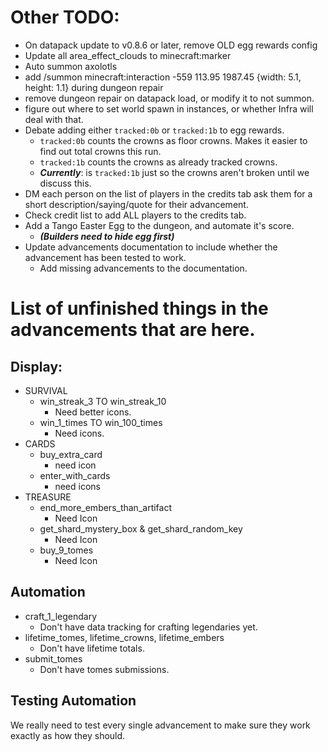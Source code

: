 # Other TODO:
- On datapack update to v0.8.6 or later, remove OLD egg rewards config
- Update all area_effect_clouds to minecraft:marker
- Auto summon axolotls
- add /summon minecraft:interaction -559 113.95 1987.45 {width: 5.1, height: 1.1} during dungeon repair
- remove dungeon repair on datapack load, or modify it to not summon.
- figure out where to set world spawn in instances, or whether Infra will deal with that.
- Debate adding either `tracked:0b` or `tracked:1b` to egg rewards.
    - `tracked:0b` counts the crowns as floor crowns. Makes it easier to find out total crowns this run.
    - `tracked:1b` counts the crowns as already tracked crowns.
    - **_Currently_**: is `tracked:1b` just so the crowns aren't broken until we discuss this.
- DM each person on the list of players in the credits tab ask them for a short description/saying/quote for their advancement.
- Check credit list to add ALL players to the credits tab.
- Add a Tango Easter Egg to the dungeon, and automate it's score.
    - **_(Builders need to hide egg first)_**
- Update advancements documentation to include whether the advancement has been tested to work.
    - Add missing advancements to the documentation.
# List of unfinished things in the advancements that are here.

## Display:
- SURVIVAL
    - win_streak_3 TO win_streak_10
        - Need better icons.
    - win_1_times TO win_100_times
        - Need icons.
- CARDS
    - buy_extra_card
        - need icon
    - enter_with_cards
        - need icons
- TREASURE
    - end_more_embers_than_artifact
        - Need Icon
    - get_shard_mystery_box & get_shard_random_key
        - Need Icon
    - buy_9_tomes
        - Need Icon
## Automation
- craft_1_legendary
    - Don't have data tracking for crafting legendaries yet.
- lifetime_tomes, lifetime_crowns, lifetime_embers
    - Don't have lifetime totals.
- submit_tomes
    - Don't have tomes submissions.


## Testing Automation
We really need to test every single advancement to make sure they work exactly as how they should.

